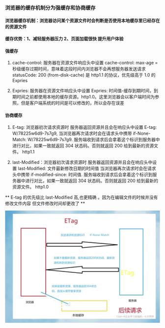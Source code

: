 ### 浏览器的缓存机制分为强缓存和协商缓存

#### 浏览器缓存机制：浏览器访问某个资源文件时会判断是否使用本地缓存里已经存在的资源文件

#### 缓存优势：1、减轻服务器压力 2、页面加载很快 提升用户体验

#### 强缓存

1. cache-control: 服务器在资源文件响应头中设置 cache-control: max-age = 秒级缓存过期时间，意味着这段时间内浏览器不会再想服务器发送请求 statusCode: 200 (from-disk-cache) 是 http1.1 的协议，优先级高于 1.0 的 Expries

2. Expries: 服务器在资源文件响应头中设置 Expries: 时间值-缓存到期时间，到期时间之前都使用本地的缓存资源。http1.0。这里浏览器会以客户端时间为参照，但是客户端系统的时间是可以修改的，所以会存在误差

#### 协商缓存

1. E-tag: 浏览器初次请求资源时 服务器返回资源并且会在响应头中设置 E-tag: W/78225w6d9-7s7g9, 当浏览器再次请求时会在请求头中携带 <m>if-None-Match:</m> W/78225w6d9-7s7g9. 服务端收到请求后会拿着这个标识到服务器中进行对比，如果一致就返回 304 状态码。否则就返回 200 给到最新的资源文件。 http1.1

2. last-Modified：浏览器初次请求资源时 服务器返回资源并且会在响应头中设置 <m>last-Modified:</m> 文件最新修改日期的时间值 当浏览器再次请求时会在请求头中携带 <m>if-modified-since:</m> 时间值. 服务端收到请求后会拿着这个标识到服务器中进行对比，如果一致就返回 304 状态码。否则就返回 200 给到最新的资源文件。 http1.0

** E-tag 的优先级比 last-Modified 高,也更精确 。因为在编辑文件的时候并没有修改文件内容 但文件修改时间却更改了 **

![alt text](image.png)
